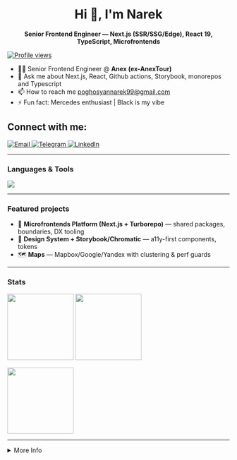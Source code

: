 <!-- Title -->
<h1 align="center">Hi 👋, I'm Narek</h1>
<p align="center"><b>Senior Frontend Engineer — Next.js (SSR/SSG/Edge), React 19, TypeScript, Microfrontends</b></p>

<p>
  <a href="https://github.com/NarekPoghosyan">
    <img alt="Profile views" src="https://komarev.com/ghpvc/?username=NarekPoghosyan&label=Profile%20views&color=0e75b6&style=flat" />
  </a>
</p>

- 👨‍💻 Senior Frontend Engineer @ **Anex (ex-AnexTour)**  
- 💬 Ask me about Next.js, React, Github actions, Storybook, monorepos and Typescript
- 📫 How to reach me poghosyannarek99@gmail.com
- ⚡️ Fun fact: Mercedes enthusiast | Black is my vibe

<h2><b>Connect with me:</b></h2>
<p>
  <a href="mailto:poghosyannarek99@gmail.com">
    <img alt="Email" src="https://img.shields.io/badge/Email-Contact-informational?logo=gmail">
  </a>
  <a href="https://t.me/NarekPoghosyan99">
    <img alt="Telegram" src="https://img.shields.io/badge/Telegram-Message-26A5E4?logo=telegram&logoColor=white">
  </a>
  <a href="https://www.linkedin.com/in/narek-poghosyan-9785111b2/">
    <img alt="LinkedIn" src="https://img.shields.io/badge/LinkedIn-Connect-blue?logo=linkedin&logoColor=white">
  </a>
</p>

---

### Languages & Tools
<p>
  <img src="https://skillicons.dev/icons?i=ts,react,nextjs,redux,tailwind,jest,vitest,storybook,vercel,webpack,vite,rxjs,graphql,nodejs,express,mongodb,postgres,redis,nginx,docker,linux,bash,git,githubactions,ngrx,threejs,mapbox&perline=13" />
</p>

---

### Featured projects
<!-- Replace with 3–6 strongest repos. Add demos/screens if possible. -->
- 🚀 **Microfrontends Platform (Next.js + Turborepo)** — shared packages, boundaries, DX tooling
- 🧰 **Design System + Storybook/Chromatic** — a11y-first components, tokens
- 🗺️ **Maps** — Mapbox/Google/Yandex with clustering & perf guards

---

### Stats
<p>
  <img src="https://github-readme-stats.vercel.app/api?username=NarekPoghosyan&show_icons=true&rank_icon=github&hide_border=true&cache_seconds=86400&theme=transparent" height="150" />
  <img src="https://github-readme-streak-stats.herokuapp.com?user=NarekPoghosyan&hide_border=true&date_format=%5BY.%5Dm.%5Dd&theme=transparent" height="150" />
</p>
<p>
  <img src="https://github-readme-stats.vercel.app/api/top-langs/?username=NarekPoghosyan&layout=compact&hide_border=true&langs_count=10&hide=html,css&cache_seconds=86400&theme=transparent" height="150" />
</p>

---

<details>
  <summary>More Info</summary>

### Highlights (what I do at Anex)
- Built **microfrontend architecture** on **Next.js + Turborepo** with clear domain boundaries and shared packages  
- Set **module/alias conventions**, layered structure, and import policies  
- Shipped **design system** (Storybook + Chromatic, tokens, accessible components, Tailwind layer)  
- Runtime strategy: **SSR / SSG / Edge / client**, code-splitting, dynamic imports, **lazy hydration**, **virtualization**  
- Standardized data-layer: **TanStack Query** patterns (prefetch, granular invalidation, optimistic), modular **Zustand** stores, **Axios** HTTP adapters  
- Unified **Maps** integrations (Mapbox/Google/Yandex) into one API with clustering & perf budget  
- **DX automation**: custom CLIs, bundle-guard rails, type/lint/visual-regression scripts  
- **Testing strategy**: component & visual tests, MSW mock/contract, routing/store isolation  
- **Code quality**: strict TS, ESLint rules, mandatory **pre-commit** checks (Husky)  
- **CI/CD**: GitHub Actions (matrix builds, Turbo cache), Storybook/Chromatic publishing, artifacts governance  
- **Security & reliability**: centralized error handling, sane **env** policy, dependency control  
- **A11y/UX**: React-Aria components, focus-management, keyboard flows
</details>
